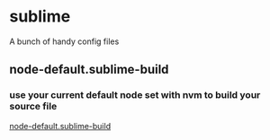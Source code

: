 # sublime
A bunch of handy config files

## node-default.sublime-build ##
### use your current default node set with nvm to build your source file ##
[node-default.sublime-build](/../../node-default.sublime-build)
